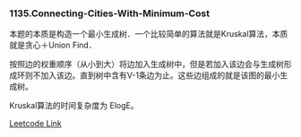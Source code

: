 ### 1135.Connecting-Cities-With-Minimum-Cost

本题的本质是构造一个最小生成树．一个比较简单的算法就是Kruskal算法，本质就是贪心＋Union Find．

按照边的权重顺序（从小到大）将边加入生成树中，但是若加入该边会与生成树形成环则不加入该边。直到树中含有V-1条边为止。这些边组成的就是该图的最小生成树。

Kruskal算法的时间复杂度为 ElogE。 


[Leetcode Link](https://leetcode.com/problems/connecting-cities-with-minimum-cost)